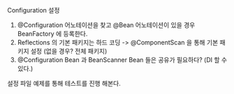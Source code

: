 Configuration 설정

1. @Configuration 어노테이션을 찾고 @Bean 어노테이션이 있을 경우 BeanFactory 에 등록한다.
2. Reflections 의 기본 패키지는 하드 코딩 -> @ComponentScan 을 통해 기본 패키지 설정 (없을 경우? 전체 패키지)
3. @Configuration Bean 과 BeanScanner Bean 들은 공유가 필요하다? (DI 할 수 있다.)

설정 파일 예제를 통해 테스트를 진행 해본다.
